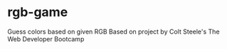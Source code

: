 # rgb-game
Guess colors based on given RGB
Based on project by Colt Steele's The Web Developer Bootcamp
